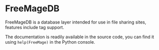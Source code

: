 FreeMageDB
=============

FreeMageDB is a database layer intended for use in file sharing sites, features include tag support.

The documentation is readily available in the source code, you can find it using `help(FreeMage)` in the Python console.

